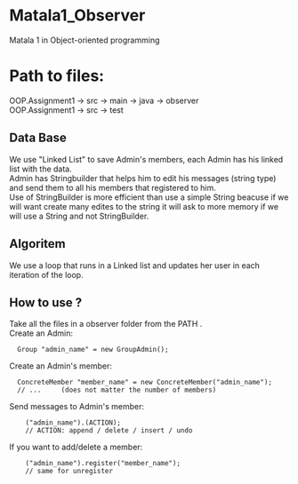 # Matala1_Observer
Matala 1 in Object-oriented programming
# Path to files:
OOP.Assignment1 -> src -> main -> java -> observer  <br />
OOP.Assignment1 -> src -> test

## Data Base
We use "Linked List" to save Admin's members, each Admin has his linked list with the data.  <br />
Admin has Stringbuilder that helps him to edit his messages (string type) and send them to all his members that registered to him. <br />
Use of StringBuilder is more efficient than use a simple String beacuse if we will want create many edites to the string it will ask to more memory if we will use a String and not StringBuilder.

## Algoritem
We use a loop that runs in a Linked list and updates her user in each iteration of the loop.

## How to use ?
Take all the files in a observer folder from the PATH .  <br />
Create an Admin:  <br />
```
  Group "admin_name" = new GroupAdmin();
```

Create an Admin's member:  <br />
```
  ConcreteMember "member_name" = new ConcreteMember("admin_name");
  // ...     (does not matter the number of members)
```
Send messages to Admin's member:  <br />
```
	("admin_name").(ACTION);
	// ACTION: append / delete / insert / undo
```
If you want to add/delete a member:  <br />
```
	("admin_name").register("member_name");
	// same for unregister
```
